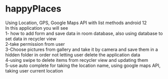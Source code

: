 # happyPlaces
Using Location, GPS, Google Maps API with list methods android 12</br>
In this application you will see</br>
1- how to add form and save data in room database, also using database to set data in recycler view</br>
2-take permission from user</br>
3-Choose pictures from gallery and take it by camera and save them in a hidden folder in order not letting user delete the application data</br>
4-using swipe to delete items from recycler view and updating them</br>
5-use auto complete for taking the location name, using google maps API, taking user current location</br>

